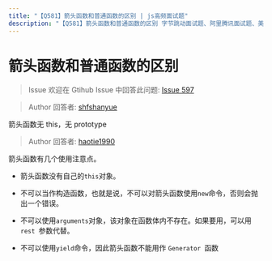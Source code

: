 ```yaml
---
title: "【Q581】箭头函数和普通函数的区别 | js高频面试题"
description: "【Q581】箭头函数和普通函数的区别 字节跳动面试题、阿里腾讯面试题、美团小米面试题。"
---
```


# 箭头函数和普通函数的区别

> Issue
> 欢迎在 Gtihub Issue 中回答此问题: [Issue 597](https://github.com/shfshanyue/Daily-Question/issues/597)

> Author
> 回答者: [shfshanyue](https://github.com/shfshanyue)

箭头函数无 this，无 prototype

> Author
> 回答者: [haotie1990](https://github.com/haotie1990)

箭头函数有几个使用注意点。

- 箭头函数没有自己的`this`对象。

- 不可以当作构造函数，也就是说，不可以对箭头函数使用`new`命令，否则会抛出一个错误。

- 不可以使用`arguments`对象，该对象在函数体内不存在。如果要用，可以用 `rest `参数代替。

- 不可以使用`yield`命令，因此箭头函数不能用作 `Generator `函数
